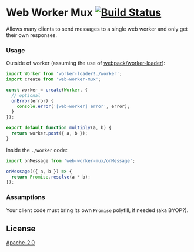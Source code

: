 # Web Worker Mux [![Build Status](https://img.shields.io/travis/behance/web-worker-mux.svg)](http://travis-ci.org/behance/web-worker-mux)

Allows many clients to send messages to a single web worker and only get their own responses.


### Usage

Outside of worker (assuming the use of [webpack/worker-loader](https://github.com/webpack/worker-loader)):
```js
import Worker from 'worker-loader!./worker';
import create from 'web-worker-mux';

const worker = create(Worker, {
  // optional
  onError(error) {
    console.error('[web-worker] error', error);
  }
});

export default function multiply(a, b) {
  return worker.post({ a, b });
}
```

Inside the `./worker` code:
```js
import onMessage from 'web-worker-mux/onMessage';

onMessage(({ a, b }) => {
  return Promise.resolve(a * b);
});
```


### Assumptions

Your client code must bring its own `Promise` polyfill, if needed (aka BYOP?).


## License

[Apache-2.0](/LICENSE)
